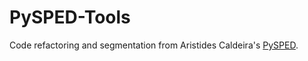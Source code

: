 PySPED-Tools
============

Code refactoring and segmentation from Aristides Caldeira's [PySPED](https://github.com/aricaldeira/PySPED).
